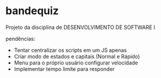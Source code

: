 # bandequiz
Projeto da disciplina de DESENVOLVIMENTO DE SOFTWARE I

pendências:
  - Tentar centralizar os scripts em um JS apenas
  - Criar modo de estados e capitais (Normal e Rápido)
  - Menu para o próprio usuário configurar velocidade 
  - Implementar tempo limite para responder
